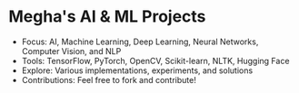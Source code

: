 # Megha's AI & ML Projects

- Focus: AI, Machine Learning, Deep Learning, Neural Networks, Computer Vision, and NLP
- Tools: TensorFlow, PyTorch, OpenCV, Scikit-learn, NLTK, Hugging Face
- Explore: Various implementations, experiments, and solutions
- Contributions: Feel free to fork and contribute!
